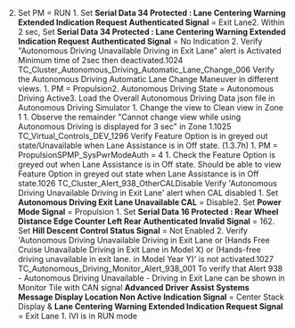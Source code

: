2. Set PM = RUN 1. Set **Serial Data 34 Protected : Lane Centering Warning Extended Indication Request Authenticated Signal** = Exit Lane2. Within 2 sec, Set **Serial Data 34 Protected : Lane Centering Warning Extended Indication Request Authenticated Signal** = No Indication 2. Verify "Autonomous Driving Unavailable Driving in Exit Lane" alert is Activated Minimum time of 2sec then deactivated.1024 TC_Cluster_Autonomous_Driving_Automatic_Lane_Change_006 Verify the Autonomous Driving Automatic Lane Change Maneuver in different views. 1. PM = Propulsion2. Autonomous Driving State = Autonomous Driving Active3. Load the Overall Autonomous Driving Data json file in Autonomous Driving Simulator 1. Change the view to Clean view in Zone 1 1. Observe the remainder "Cannot change view while using Autonomous Driving is displayed for 3 sec" in Zone 1.1025 TC_Virtual_Controls_DEV_1296 Verify Feature Option is in greyed out state/Unavailable when Lane Assistance is in Off state. (1.3.7h) 1. PM = PropulsionSPMP_SysPwrModeAuth = 4 1. Check the Feature Option is greyed out when Lane Assistance is in Off state. Should be able to view Feature Option in greyed out state when Lane Assistance is in Off state.1026 TC_Cluster_Alert_938_OtherCALDisable Verify 'Autonomous Driving Unavailable Driving in Exit Lane' alert when CAL disabled 1. Set **Autonomous Driving Exit Lane Unavailable CAL** = Disable2. Set **Power Mode Signal** = Propulsion 1. Set **Serial Data 16 Protected : Rear Wheel Distance Edge Counter Left Rear Authenticated Invalid Signal** = 162. Set **Hill Descent Control Status Signal** = Not Enabled 2. Verify 'Autonomous Driving Unavailable Driving in Exit Lane or (Hands Free Cruise Unavailable Driving in Exit Lane in Model X) or (Hands-free driving unavailable in exit lane. in Model Year Y)' is not activated.1027 TC_Autonomous_Driving_Monitor_Alert_938_001 To verify that Alert 938 - Autonomous Driving Unavailable - Driving in Exit Lane can be shown in Monitor Tile with CAN signal **Advanced Driver Assist Systems Message Display Location Non Active Indication Signal** = Center Stack Display & **Lane Centering Warning Extended Indication Request Signal** = Exit Lane 1. IVI is in RUN mode